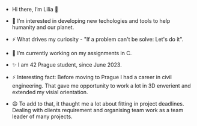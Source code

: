 -  Hi there, I’m Lilia 👋

- 👀 I’m interested in developing new techologies and tools to help humanity and our planet.

- ⚡ What drives my curiosity - "If a problem can't be solve: Let's do it".

- 🌱 I’m currently working on my assignments in C.

- ✨ I am 42 Prague student, since June 2023.

- ⚡ Interesting fact: Before moving to Prague I had a career in civil engineering. That gave me opportunity to work a lot in 3D enverient and extended my visial orientation.

- 😄 To add to that, it thaught me a lot about fitting in project deadlines. Dealing with clients requirement and organising team work as a team leader of many projects.  
<!--- 💞️ I’m looking to collaborate on ... --->
<!--- 📫 How to reach me ... --->
<!--- 😄 Pronouns: ... --->
<!--- ⚡ Fun fact: ... --->

<!---
Nikolova-Lilia/Nikolova-Lilia is a ✨ special ✨ repository because its `README.md` (this file) appears on your GitHub profile.
You can click the Preview link to take a look at your changes.
--->
